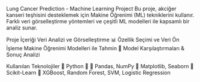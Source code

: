 Lung Cancer Prediction - Machine Learning Project 
Bu proje, akciğer kanseri teşhisini desteklemek için Makine Öğrenimi (ML) tekniklerini kullanır. Farklı veri görselleştirme yöntemleri ve çeşitli ML modelleri ile kapsamlı bir analiz sunar.

Proje İçeriği
Veri Analizi ve Görselleştirme 📊
Özellik Seçimi ve Veri Ön İşleme
Makine Öğrenimi Modelleri ile Tahmin 🤖
Model Karşılaştırmaları & Sonuç Analizi

Kullanılan Teknolojiler
🔹 Python 🐍
🔹 Pandas, NumPy
🔹 Matplotlib, Seaborn
🔹 Scikit-Learn
🔹 XGBoost, Random Forest, SVM, Logistic Regression
